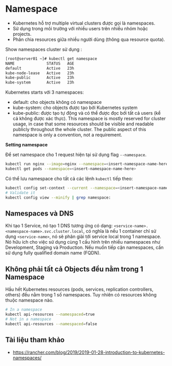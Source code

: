 # Namespace
- Kubernetes hỗ trợ multiple virtual clusters được gọi là namespaces.
- Sử dụng trong môi trường với nhiều users trên nhiều nhóm hoặc projects.
- Phân chia resources giữa nhiều người dùng (thông qua resource quota).

Show namespaces cluster sử dụng :
```sh
[root@server01 ~]# kubectl get namespace
NAME              STATUS   AGE
default           Active   23h
kube-node-lease   Active   23h
kube-public       Active   23h
kube-system       Active   23h
```
Kubernetes starts với 3 namespaces: 
- default: cho objects không có namespace
- kube-system: cho objects được tạo bởi Kubernetes system
- kube-public: được tạo tự động và có thể được đọc bới tất cả users (kể cả không được xác thực). This namespace is mostly reserved for cluster usage, in case that some resources should be visible and readable publicly throughout the whole cluster. The public aspect of this namespace is only a convention, not a requirement.

**Setting namespace**

Để set namespace cho 1 request hiện tại sử dụng flag `--namespace`.
```sh
kubectl run nginx --image=nginx --namespace=<insert-namespace-name-here>
kubectl get pods --namespace=<insert-namespace-name-here>
```
Có thể lưu namespace cho tất cả  các lệnh `kubectl` tiếp theo:
```sh
kubectl config set-context --current --namespace=<insert-namespace-name-here>
# Validate it
kubectl config view --minify | grep namespace:
```
## Namespaces và DNS

Khi tạo 1 Service, nó tạo 1 DNS tương ứng có dạng: `<service-name>.<namespace-name>.svc.cluster.local`, có nghĩa là nếu 1 container chỉ sử dụng `<service-name>`, nó sẽ phân giải tới service local trong 1 namespace. Nó hữu ích cho việc sử dụng cùng 1 cấu hình trên nhiều namespaces như Development, Staging và Production. Nếu muốn tiếp cận namespaces, cần sử dụng fully qualified domain name (FQDN).

## Không phải tất cả Objects đều nằm trong 1 Namespace

Hầu hết Kubernetes resources (pods, services, replication controllers, others) đều nằm trong 1 số namespaces. Tuy nhiên có resources không thuộc namespace nào.
```sh
# In a namespace
kubectl api-resources --namespaced=true
# Not in a namespace
kubectl api-resources --namespaced=false
```

## Tài liệu tham khảo
- https://rancher.com/blog/2019/2019-01-28-introduction-to-kubernetes-namespaces/
